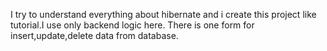 I try to understand everything about hibernate and i create this project like tutorial.I use only backend logic here. There is one form for insert,update,delete data from database.
